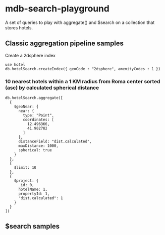 
# mdb-search-playground

A set of queries to play with aggregate() and $search on a collection that stores hotels.

## Classic aggregation pipeline samples

Create a 2dsphere index

```
use hotel
db.hotelSearch.createIndex({ geoCode : "2dsphere", amenityCodes : 1 })
```

### 10 nearest hotels within a 1 KM radius from Roma center sorted (asc) by calculated spherical distance 

```
db.hotelSearch.aggregate([
  {
    $geoNear: {
      near: {
        type: "Point",
        coordinates: [
          12.496366,
          41.902782
        ]
      },
      distanceField: "dist.calculated",
      maxDistance: 1000,
      spherical: true
    }
  },
  {
    $limit: 10
  },
  {
    $project: {
      _id: 0,
      hotelName: 1,
      propertyId: 1,
      "dist.calculated": 1
    }
  }
])
```

## $search samples
